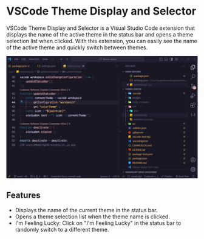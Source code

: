 # VSCode Theme Display and Selector

VSCode Theme Display and Selector is a Visual Studio Code extension that displays the name of the active theme in the status bar and opens a theme selection list when clicked. With this extension, you can easily see the name of the active theme and quickly switch between themes.

![screenshot](images/screenshot-1.png)

## Features

- Displays the name of the current theme in the status bar.
- Opens a theme selection list when the theme name is clicked.
- I'm Feeling Lucky: Click on "I'm Feeling Lucky" in the status bar to randomly switch to a different theme.
